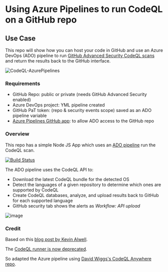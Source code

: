 # Using Azure Pipelines to run CodeQL on a GitHub repo

## Use Case

This repo will show how you can host your code in GitHub and use an Azure DevOps (ADO) pipeline to run [GitHub Advanced Security CodeQL scans](https://github.com/features/security/code) and return the results back to the GitHub interface. 

![CodeQL-AzurePipelines](https://user-images.githubusercontent.com/19208973/201486114-e0024835-2aeb-4547-beee-349a9287887f.png)

### Requirements

- GitHub Repo: public or private (needs GitHub Advanced Security enabled)
- Azure DevOps project: YML pipeline created
- GitHub PaT token: (repo & security events scope) saved as an ADO pipeline variable
- [Azure Pipelines GitHub app](https://github.com/marketplace/azure-pipelines): to allow ADO access to the GitHub repo

### Overview

This repo has a simple Node JS App which uses an [ADO pipeline](https://dev.azure.com/samhope-evans/code-scanning-ado/) run the CodeQL scan.

[![Build Status](https://dev.azure.com/samhope-evans/code-scanning-ado/_apis/build/status/futuredesignUK.code-scanning-ado?branchName=main)](https://dev.azure.com/samhope-evans/code-scanning-ado/_build/latest?definitionId=21&branchName=main)

The ADO pipeline uses the CodeQL API to:

- Download the latest CodeQL bundle for the detected OS
- Detect the languages of a given repository to determine which ones are supported by CodeQL
- Create CodeQL databases, analyze, and upload results back to GitHub for each supported language
- GitHub security tab shows the alerts as *Workflow: API upload*

![image](https://user-images.githubusercontent.com/19208973/196413583-741b41d2-6b4f-407b-ad92-9fc51505a517.png)


### Credit

Based on this [blog post by Kevin Alwell](https://github.blog/2020-10-27-code-scanning-a-github-repository-using-github-advanced-security-within-an-azure-devops-pipeline/).

The [CodeQL runner is now deprecated](https://docs.github.com/en/code-security/code-scanning/using-codeql-code-scanning-with-your-existing-ci-system/running-codeql-runner-in-your-ci-system).

So adapted the Azure pipeline using [David Wiggs's CodeQL Anywhere repo](https://github.com/david-wiggs/codeql-anywhere).


